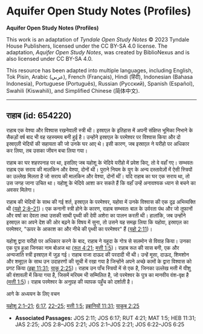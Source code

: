 # Aquifer Open Study Notes (Profiles)

**Aquifer Open Study Notes (Profiles)**

This work is an adaptation of *Tyndale Open Study Notes* © 2023 Tyndale House Publishers, licensed under the CC BY\-SA 4\.0 license. The adaptation, *Aquifer Open Study Notes*, was created by BiblioNexus and is also licensed under CC BY\-SA 4\.0\.

This resource has been adapted into multiple languages, including English, Tok Pisin, Arabic (عربي), French (Français), Hindi (हिंदी), Indonesian (Bahasa Indonesia), Portuguese (Português), Russian (Русский), Spanish (Español), Swahili (Kiswahili), and Simplified Chinese (简体中文).



--------------------------------

## राहाब (id: 654220)

राहाब एक वेश्या और विश्वास रखनेवाली स्त्री थी। इस्राएल के इतिहास में अपनी संक्षिप्त भूमिका निभाने के सैकड़ों वर्ष बाद भी वह रहस्यमय बनी हुई है। उन्होंने इस्राएल के परमेश्वर पर विश्वास किया और दो इस्राएली भेदियों की सहायता की जो उनके घर आए थे। इसी कारण, जब इस्राएल ने यरीहो पर अधिकार कर लिया, तब उसका जीवन बचा लिया गया।

राहाब का घर शहरपनाह पर था, इसलिए जब यहोशू के भेदिये यरीहो में प्रवेश किए, तो वे वहाँ गए। सम्भवतः राहाब एक सराय की मालकिन और वेश्या, दोनों थी। पुराने नियम के युग के अन्य दस्तावेज़ों में ऐसी स्त्रियों का उल्लेख मिलता है जो सराय की मालकिन और वेश्या, दोनों थीं। यदि राहाब का घर एक सराय था, तो उस जगह जाना उचित था। यहोशू के भेदिये आशा कर सकते हैं कि वहाँ उन्हें अनावश्यक ध्यान से बचने का अवसर मिलेगा।

राहाब की भेदियों के साथ की गई शर्त, इस्राएल के परमेश्वर, यहोवा में उनके विश्वास की एक दृढ़ अभिव्यक्ति थी ([यहो 2:8–21](https://ref.ly/Josh2:8-Josh2:21))। एक कनानी स्त्री होने के कारण, राहाब सम्भवतः बाल के उर्वरता पंथ और जो तूफानों और वर्षा का देवता तथा उसकी साथी पृथ्वी की देवी अशेरा का पालन करती थी। हालांकि, जब उन्होंने इस्राएल का अपने देश की ओर बढ़ने के विषय में सुना, तो उसने यह समझ लिया कि यहोवा, इस्राएल का परमेश्वर, "ऊपर के आकाश का और नीचे की पृथ्वी का परमेश्वर" हैं ([यहो 2:11](https://ref.ly/Josh2:11))।

यहोशू द्वारा यरीहो पर अधिकार करने के बाद, राहाब ने यहूदा के गोत्र से सलमोन से विवाह किया। उनका एक पुत्र हुआ जिनका नाम बोअज था ([रूत 4:21](https://ref.ly/Ruth4:21); [मत्ती 1:5](https://ref.ly/Matt1:5))। राहाब रूत की सास बनी, एक और अन्यजाति स्त्री इस्राएल में जुड़ गई। राहाब राजा दाऊद की परदादी भी थी। उन्हें मूसा, दाऊद, शिमशोन और शमूएल के साथ उन उदाहरणों की सूची में रखा गया है जिन्होंने अपने अच्छे कामों के द्वारा विश्वास को प्रगट किया ([इब्रा 11:31](https://ref.ly/Heb11:31); [याकू 2:25](https://ref.ly/Jas2:25))। राहाब उन पाँच स्त्रियों में से एक है, जिनका उल्लेख मत्ती में यीशु की वंशावली में किया गया है, जिसमें मरियम भी सम्मिलित है, जो परमेश्वर के पुत्र का मानवीय वंश\-वृक्ष है ([मत्ती 1:5](https://ref.ly/Matt1:5))। राहाब परमेश्वर के अनुग्रह की व्यापक पहुँच को दर्शाती है।

आगे के अध्ययन के लिए वचन

[यहोशू 2:1–21](https://ref.ly/Josh2:1-Josh2:21); [6:17](https://ref.ly/Josh6:17), [22–25](https://ref.ly/Josh6:22-Josh6:25); [मत्ती 1:5](https://ref.ly/Matt1:5); [इब्रानियों 11:31](https://ref.ly/Heb11:31); [याकूब 2:25](https://ref.ly/Jas2:25)

* **Associated Passages:** JOS 2:11; JOS 6:17; RUT 4:21; MAT 1:5; HEB 11:31; JAS 2:25; JOS 2:8–JOS 2:21; JOS 2:1–JOS 2:21; JOS 6:22–JOS 6:25

